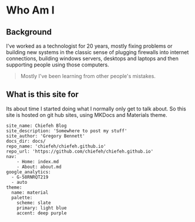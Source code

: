 # Who Am I

## Background

I've worked as a technologist for 20 years, mostly fixing problems or building
new systems in the classic sense of plugging firewalls into internet connections,
building windows servers, desktops and laptops and then supporting people
using those computers.

> Mostly I've been learning from other people's mistakes.

## What is this site for

Its about time I started doing what I normally only get to talk about.
So this site is hosted on git hub sites, using MKDocs and Materials theme.

    site_name: Chiefeh Blog
    site_description: 'Somewhere to post my stuff'
    site_author: 'Gregory Bennett'
    docs_dir: docs/
    repo_name: 'chiefeh/chiefeh.github.io'
    repo_url: 'https://github.com/chiefeh/chiefeh.github.io'
    nav:
        - Home: index.md
        - About: about.md
    google_analytics:
      - G-58RNRQT219
      - auto
    theme:
      name: material
      palette:
        scheme: slate
        primary: light blue
        accent: deep purple
